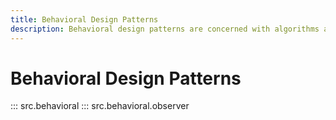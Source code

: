 ```yaml
---
title: Behavioral Design Patterns
description: Behavioral design patterns are concerned with algorithms and the assignment of responsibilities between objects.
---
```


# Behavioral Design Patterns

::: src.behavioral
::: src.behavioral.observer